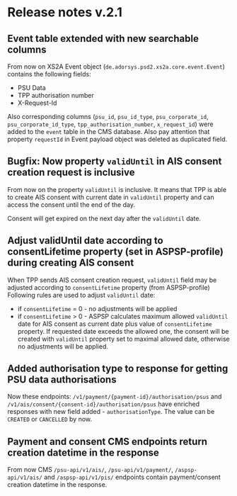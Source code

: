 # Release notes v.2.1

## Event table extended with new searchable columns
From now on XS2A Event object (`de.adorsys.psd2.xs2a.core.event.Event`) contains the following fields:
 * PSU Data
 * TPP authorisation number
 * X-Request-Id

Also corresponding columns (`psu_id`, `psu_id_type`, `psu_corporate_id`, `psu_corporate_id_type`, `tpp_authorisation_number`, `x_request_id`) were added to the `event` table in the CMS database.
Also pay attention that property `requestId` in Event payload object was deleted as duplicated field.

## Bugfix: Now property `validUntil` in AIS consent creation request is inclusive
From now on the property `validUntil` is inclusive. It means that TPP is able to create AIS consent with current date in `validUntil` property and 
can access the consent until the end of the day.

Consent will get expired on the next day after the `validUntil` date.

## Adjust validUntil date according to consentLifetime property (set in ASPSP-profile) during creating AIS consent
When TPP sends AIS consent creation request, `validUntil` field may be adjusted according to `consentLifetime` property (from ASPSP-profile)
Following rules are used to adjust `validUntil` date:
 * if `consentLifetime` = 0 - no adjustments will be applied
 * if `consentLifetime` > 0 - ASPSP calculates maximum allowed `validUntil` date for AIS consent as current date plus value of `consentLifetime` property. 
If requested date exceeds the allowed one, the consent will be created with `validUntil` property set to maximal allowed date, otherwise no adjustments will be applied.

## Added authorisation type to response for getting PSU data authorisations

Now these endpoints: `/v1/payment/{payment-id}/authorisation/psus` and `/v1/ais/consent/{consent-id}/authorisation/psus` have enriched
responses with new field added - `authorisationType`. The value can be `CREATED` or `CANCELLED` by now.

## Payment and consent CMS endpoints return creation datetime in the response

From now CMS `/psu-api/v1/ais/`, `/psu-api/v1/payment/`, `/aspsp-api/v1/ais/` and `/aspsp-api/v1/pis/` endpoints 
contain payment/consent creation datetime in the response.
